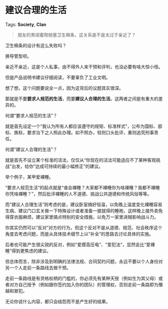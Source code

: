 # 建议合理的生活

Tags: **Society**, **Clan**

> 朋友的男闺蜜帮她塞卫生棉条，这关系是不是太过于亲近了？



卫生棉条的设计有这么失败吗？

换导管型呗。

亲近不亲近，这是个人私事，由不得外人来干预和评判，也没必要有啥大惊小怪。

但是产品说明书建议仔细阅读，不要辜负了工业文明。

  


想了想，这个问题要说全一点，因为这背后的议题其实很深。

那就是不要**要求人规范的生活**，而要**建议人合理的生活**。这两者之间是有重大的差异的。

何谓“要求人规范的生活”？

就是首先设定一个“我认为所有人都应该遵守的规矩、标准样式”，公布为国标、部标、族标，要求治下之人照此办理。如不照办，轻则口头批评，重则追究刑事责任。

  


何谓“建议人合理的生活”？

就是首先不设立某个标准的活法，仅仅从“你现在的活法可能适应不了某种客观挑战”出发，给你“达成可持续的最小幅修正”的建议。

  


举个例子，某甲爱裸睡。

“要求人规范生活”的起点就是“谁会裸睡？大家都不裸睡你为啥裸睡？我都不裸睡你凭啥裸睡？”，然后批评裸睡的人不道德、挑战公共道德和传统风俗等等。

而“建议人合理生活”则考虑的是，建议卧室搞好恒温，以免晚上温度变化裸睡容易生病、建议门口玄关做一下特殊设计或者准备一披就得的睡袍，这样晚上接外卖免得穿衣服麻烦，建议家里搞点特别的安全措施，以免万一家里进贼影响战斗力。

你其实仍然可以“反对”对方的行为，但这个反对不是从道德、规范、社会秩序这个角度去考虑问题，而是从具体技术细节上以“补全”的思路去讨论具体的实施。

后者也可能产生很尖锐的反对，例如“爱摸高压电”、“爱犯法”，显然会比“爱裸睡”得到更焦虑的建议。

但总体而言，除非涉及到明确的法律法规、合同契约问题，永远不要以个人身份对另一个人走前一条路线去做干预。

走前一条路线是有资格权柄的门槛的，你必须先有某种天授（例如生为其父母）或者对方自己授予（例如跟你签约加入你的团队）的管理权，否则走前一条路即为僭越和冒犯。

无论你说什么内容，都只会结怨而不是产生好的结果。



